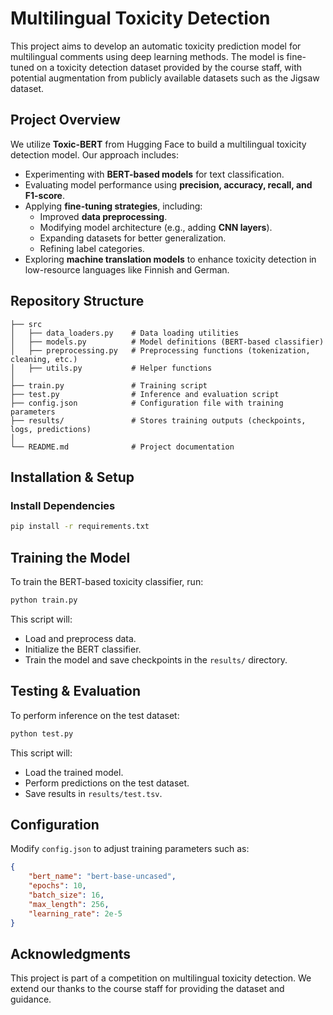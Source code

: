 # Multilingual Toxicity Detection

This project aims to develop an automatic toxicity prediction model for multilingual comments using deep learning methods. The model is fine-tuned on a toxicity detection dataset provided by the course staff, with potential augmentation from publicly available datasets such as the Jigsaw dataset.

## Project Overview
We utilize **Toxic-BERT** from Hugging Face to build a multilingual toxicity detection model. Our approach includes:
- Experimenting with **BERT-based models** for text classification.
- Evaluating model performance using **precision, accuracy, recall, and F1-score**.
- Applying **fine-tuning strategies**, including:
  - Improved **data preprocessing**.
  - Modifying model architecture (e.g., adding **CNN layers**).
  - Expanding datasets for better generalization.
  - Refining label categories.
- Exploring **machine translation models** to enhance toxicity detection in low-resource languages like Finnish and German.

## Repository Structure
```
├── src
│   ├── data_loaders.py    # Data loading utilities
│   ├── models.py          # Model definitions (BERT-based classifier)
│   ├── preprocessing.py   # Preprocessing functions (tokenization, cleaning, etc.)
│   ├── utils.py           # Helper functions
│
├── train.py               # Training script
├── test.py                # Inference and evaluation script
├── config.json            # Configuration file with training parameters
├── results/               # Stores training outputs (checkpoints, logs, predictions)
│
└── README.md              # Project documentation
```

## Installation & Setup

### Install Dependencies
```bash
pip install -r requirements.txt
```

## Training the Model
To train the BERT-based toxicity classifier, run:
```bash
python train.py
```
This script will:
- Load and preprocess data.
- Initialize the BERT classifier.
- Train the model and save checkpoints in the `results/` directory.

## Testing & Evaluation
To perform inference on the test dataset:
```bash
python test.py
```
This script will:
- Load the trained model.
- Perform predictions on the test dataset.
- Save results in `results/test.tsv`.

## Configuration
Modify `config.json` to adjust training parameters such as:
```json
{
    "bert_name": "bert-base-uncased",
    "epochs": 10,
    "batch_size": 16,
    "max_length": 256,
    "learning_rate": 2e-5
}
```

## Acknowledgments
This project is part of a competition on multilingual toxicity detection. We extend our thanks to the course staff for providing the dataset and guidance.

<!-- ## License
MIT License -->

